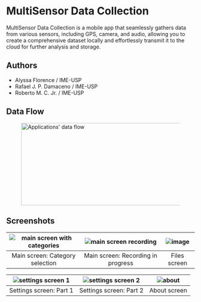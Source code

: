 # MultiSensor Data Collection

MultiSensor Data Collection is a mobile app that seamlessly gathers data from various sensors, including GPS, camera, and audio, allowing you to create a comprehensive dataset locally and effortlessly transmit it to the cloud for further analysis and storage. 


## Authors

- Alyssa Florence / IME-USP
- Rafael J. P. Damaceno / IME-USP
- Roberto M. C. Jr. / IME-USP


## Data Flow

<figure>
    <img src="prototype/data flow.png" alt="Applications' data flow" width="486.5" height="220.5">
</figure>


## Screenshots
| ![main screen with categories](https://github.com/rafaelpezzuto/multi-sensor-data-collection/assets/2096125/5e528f6d-036e-4ee6-bee9-95d09b9d4f54) | ![main screen recording](https://github.com/rafaelpezzuto/multi-sensor-data-collection/assets/2096125/6dc2029b-e2cc-4c84-9e53-61beb13296b6) | ![image](https://github.com/rafaelpezzuto/multi-sensor-data-collection/assets/2096125/a05bd337-9c4e-4b9a-b080-e484046b5bd6) |
|:--:|:--:|:--:|
| Main screen: Category selection | Main screen: Recording in progress | Files screen |

| ![settings screen 1](https://github.com/rafaelpezzuto/multi-sensor-data-collection/assets/2096125/48321511-4944-4b7a-adbe-9dd551ce9030) | ![settings screen 2](https://github.com/rafaelpezzuto/multi-sensor-data-collection/assets/2096125/a6b19b92-8c3d-47e6-bdf6-8e89958bd4a7) | ![about](https://github.com/rafaelpezzuto/multi-sensor-data-collection/assets/2096125/c7a7b80d-65b0-4372-a758-c9af8e6f11f0)
|:--:|:--:|:--:|
| Settings screen: Part 1 | Settings screen: Part 2 | About screen |
